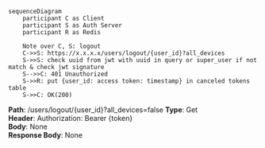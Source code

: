 ```mermaid
sequenceDiagram
    participant C as Client  
    participant S as Auth Server
    participant R as Redis

	Note over C, S: logout
	C->>S: https://x.x.x.x/users/logout/{user_id}?all_devices
	S->>S: check uuid from jwt with uuid in query or super_user if not match & check jwt signature
	S-->>C: 401 Unauthorized
	S->>R: put {user_id: access token: timestamp} in canceled tokens table
	S->>C: OK(200)
```

**Path**: /users/logout/{user_id}?all_devices=false
**Type**: Get  
**Header**: Authorization: Bearer {token}  
**Body**: None  
**Response Body**: None  